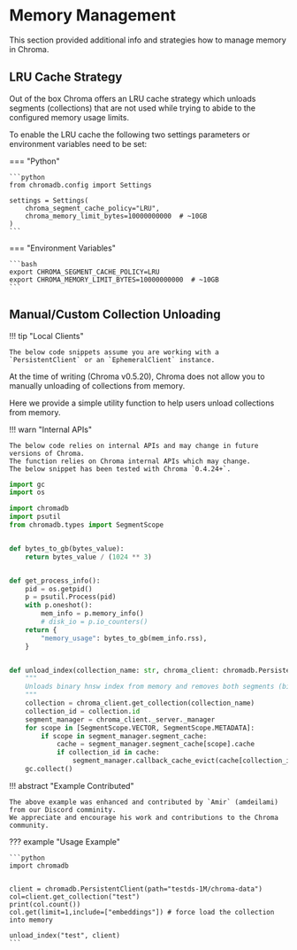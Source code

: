# Memory Management

This section provided additional info and strategies how to manage memory in Chroma.

## LRU Cache Strategy

Out of the box Chroma offers an LRU cache strategy which unloads segments (collections) that are not used while trying
to abide to the configured memory usage limits.

To enable the LRU cache the following two settings parameters or environment variables need to be set:

=== "Python"

    ```python
    from chromadb.config import Settings

    settings = Settings(
        chroma_segment_cache_policy="LRU",
        chroma_memory_limit_bytes=10000000000  # ~10GB
    )
    ```

=== "Environment Variables"

    ```bash
    export CHROMA_SEGMENT_CACHE_POLICY=LRU
    export CHROMA_MEMORY_LIMIT_BYTES=10000000000  # ~10GB
    ```


## Manual/Custom Collection Unloading

!!! tip "Local Clients"

    The below code snippets assume you are working with a `PersistentClient` or an `EphemeralClient` instance.

At the time of writing (Chroma v0.5.20), Chroma does not allow you to manually unloading of collections from memory.

Here we provide a simple utility function to help users unload collections from memory.

!!! warn "Internal APIs"

    The below code relies on internal APIs and may change in future versions of Chroma. 
    The function relies on Chroma internal APIs which may change.
    The below snippet has been tested with Chroma `0.4.24+`.

```python
import gc
import os

import chromadb
import psutil
from chromadb.types import SegmentScope


def bytes_to_gb(bytes_value):
    return bytes_value / (1024 ** 3)


def get_process_info():
    pid = os.getpid()
    p = psutil.Process(pid)
    with p.oneshot():
        mem_info = p.memory_info()
        # disk_io = p.io_counters()
    return {
        "memory_usage": bytes_to_gb(mem_info.rss),
    }


def unload_index(collection_name: str, chroma_client: chromadb.PersistentClient):
    """
    Unloads binary hnsw index from memory and removes both segments (binary and metadata) from the segment cache.
    """
    collection = chroma_client.get_collection(collection_name)
    collection_id = collection.id
    segment_manager = chroma_client._server._manager
    for scope in [SegmentScope.VECTOR, SegmentScope.METADATA]:
        if scope in segment_manager.segment_cache:
            cache = segment_manager.segment_cache[scope].cache
            if collection_id in cache:
                segment_manager.callback_cache_evict(cache[collection_id])
    gc.collect()
```

!!! abstract "Example Contributed"

    The above example was enhanced and contributed by `Amir` (amdeilami) from our Discord comminity.
    We appreciate and encourage his work and contributions to the Chroma community.


??? example "Usage Example"

    ```python
    import chromadb
    
    
    client = chromadb.PersistentClient(path="testds-1M/chroma-data")
    col=client.get_collection("test")
    print(col.count())
    col.get(limit=1,include=["embeddings"]) # force load the collection into memory
    
    unload_index("test", client)
    ```
